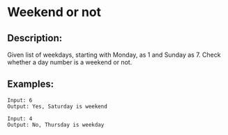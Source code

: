# Weekend or not

## Description:

Given list of weekdays, starting with Monday, as 1 and Sunday as 7. Check whether a day number is a weekend or not.

## Examples:

```
Input: 6
Output: Yes, Saturday is weekend
```
```
Input: 4
Output: No, Thursday is weekday
```

